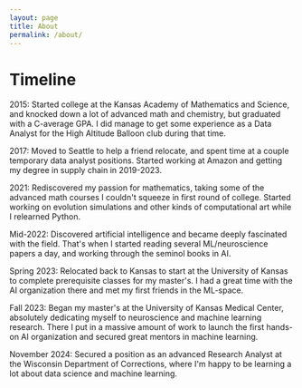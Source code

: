 ```yaml
---
layout: page
title: About
permalink: /about/
---
```


# Timeline

2015: Started college at the Kansas Academy of Mathematics and Science, and knocked down a lot of advanced math and chemistry, but graduated with a C-average GPA.  I did manage to get some experience as a Data Analyst for the High Altitude Balloon club during that time.

2017: Moved to Seattle to help a friend relocate, and spent time at a couple temporary data analyst positions. Started working at Amazon and getting my degree in supply chain in 2019-2023.

2021: Rediscovered my passion for mathematics, taking some of the advanced math courses I couldn't squeeze in first round of college.  Started working on evolution simulations and other kinds of computational art while I relearned Python.

Mid-2022: Discovered artificial intelligence and became deeply fascinated with the field.  That's when I started reading several ML/neuroscience papers a day, and working through the seminol books in AI.

Spring 2023: Relocated back to Kansas to start at the University of Kansas to complete prerequisite classes for my master's.  I had a great time with the AI organization there and met my first friends in the ML-space.

Fall 2023: Began my master's at the University of Kansas Medical Center, absolutely dedicating myself to neuroscience and machine learning research.  There I put in a massive amount of work to launch the first hands-on AI organization and secured great mentors in machine learning.

November 2024: Secured a position as an advanced Research Analyst at the Wisconsin Department of Corrections, where I'm happy to be learning a lot about data science and machine learning.
